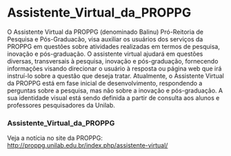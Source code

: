 # Assistente_Virtual_da_PROPPG
O Assistente Virtual da PROPPG (denominado Balinu) Pró-Reitoria de Pesquisa e Pós-Graduacão, visa auxiliar os usuários dos serviços da PROPPG em questões sobre atividades realizadas em termos de pesquisa, inovação e pós-graduação. O assistente virtual ajudará em questões diversas, transversais à pesquisa, inovação e pós-graduação, fornecendo informações visando direcionar o usuário à resposta ou página web que irá instruí-lo sobre a questão que deseja tratar. Atualmente, o Assistente Virtual da PROPPG está em fase inicial de desenvolvimento, respondendo a perguntas sobre a pesquisa, mas não sobre a inovação e pós-graduação. A sua identidade visual está sendo definida a partir de consulta aos alunos e professores pesquisadores da Unilab.

### Assistente_Virtual_da_PROPPG
Veja a notícia no site da PROPPG: http://proppg.unilab.edu.br/index.php/assistente-virtual/


